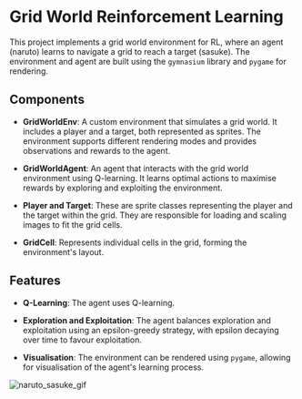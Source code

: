 # Grid World Reinforcement Learning

This project implements a grid world environment for RL, where an agent (naruto) learns to navigate a grid to reach a target (sasuke). The environment and agent are built using the `gymnasium` library and `pygame` for rendering.

## Components

- **GridWorldEnv**: A custom environment that simulates a grid world. It includes a player and a target, both represented as sprites. The environment supports different rendering modes and provides observations and rewards to the agent.

- **GridWorldAgent**: An agent that interacts with the grid world environment using Q-learning. It learns optimal actions to maximise rewards by exploring and exploiting the environment.

- **Player and Target**: These are sprite classes representing the player and the target within the grid. They are responsible for loading and scaling images to fit the grid cells.

- **GridCell**: Represents individual cells in the grid, forming the environment's layout.

## Features

- **Q-Learning**: The agent uses Q-learning.

- **Exploration and Exploitation**: The agent balances exploration and exploitation using an epsilon-greedy strategy, with epsilon decaying over time to favour exploitation.

- **Visualisation**: The environment can be rendered using `pygame`, allowing for visualisation of the agent's learning process.
  
![naruto_sasuke_gif](https://github.com/user-attachments/assets/b39cc464-b1ac-44e6-a6ff-ed16f0be952b)
